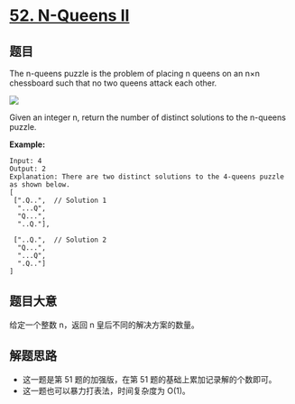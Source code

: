 # [52. N-Queens II](https://leetcode-cn.com/problems/n-queens-ii/)

## 题目

The n-queens puzzle is the problem of placing n queens on an n×n chessboard such that no two queens attack each other.

![](https://assets.leetcode.com/uploads/2018/10/12/8-queens.png)

Given an integer n, return the number of distinct solutions to the n-queens puzzle.

**Example:**

    Input: 4
    Output: 2
    Explanation: There are two distinct solutions to the 4-queens puzzle as shown below.
    [
     [".Q..",  // Solution 1
      "...Q",
      "Q...",
      "..Q."],

     ["..Q.",  // Solution 2
      "Q...",
      "...Q",
      ".Q.."]
    ]

## 题目大意

给定一个整数 n，返回 n 皇后不同的解决方案的数量。

## 解题思路

- 这一题是第 51 题的加强版，在第 51 题的基础上累加记录解的个数即可。
- 这一题也可以暴力打表法，时间复杂度为 O(1)。
